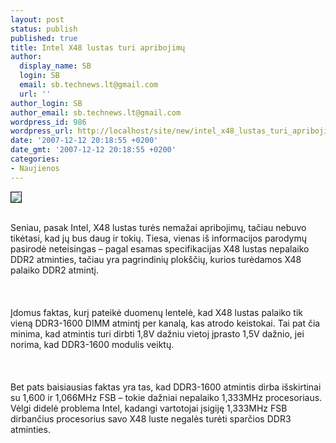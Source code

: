 ```yaml
---
layout: post
status: publish
published: true
title: Intel X48 lustas turi apribojimų
author:
  display_name: SB
  login: SB
  email: sb.technews.lt@gmail.com
  url: ''
author_login: SB
author_email: sb.technews.lt@gmail.com
wordpress_id: 986
wordpress_url: http://localhost/site/new/intel_x48_lustas_turi_apribojimu/
date: '2007-12-12 20:18:55 +0200'
date_gmt: '2007-12-12 20:18:55 +0200'
categories:
- Naujienos
---
```

<div class="imgright"><img src="http://tbn0.google.com/images?q=tbn:V_fTZCt_MyedyM:http://www.arizonanonprofits.org/Common/Img/intel_BlueOnWhite.jpg" border="1"></div>
<p><br>Seniau, pasak Intel, X48 lustas turės nemažai apribojimų, tačiau nebuvo tikėtasi, kad jų bus daug ir tokių. Tiesa, vienas iš informacijos parodymų pasirodė neteisingas – pagal esamas specifikacijas X48 lustas nepalaiko DDR2 atminties, tačiau yra pagrindinių plokščių, kurios turėdamos X48 palaiko DDR2 atmintį.<br />
<br><br />
<br>Įdomus faktas, kurį pateikė duomenų lentelė, kad X48 lustas palaiko tik vieną DDR3-1600 DIMM atmintį per kanalą, kas atrodo keistokai. Tai pat čia minima, kad atmintis turi dirbti 1,8V dažniu vietoj įprasto 1,5V dažnio, jei norima, kad DDR3-1600 modulis veiktų.<br />
<br><br />
<br>Bet pats baisiausias faktas yra tas, kad DDR3-1600 atmintis dirba išskirtinai su 1,600 ir 1,066MHz FSB – tokie dažniai nepalaiko 1,333MHz procesoriaus. Vėlgi didelė problema Intel, kadangi vartotojai įsigiję 1,333MHz FSB dirbančius procesorius savo X48 luste negalės turėti sparčios DDR3 atminties.<br />
<br></p>
